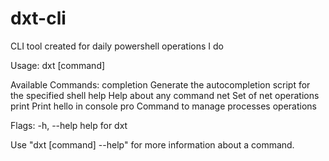 # dxt-cli
CLI tool created for daily  powershell operations I do


Usage:
  dxt [command]

Available Commands:
  completion  Generate the autocompletion script for the specified shell
  help        Help about any command
  net         Set of net operations
  print       Print hello in console
  pro         Command to manage processes operations

Flags:
  -h, --help   help for dxt

Use "dxt [command] --help" for more information about a command.
